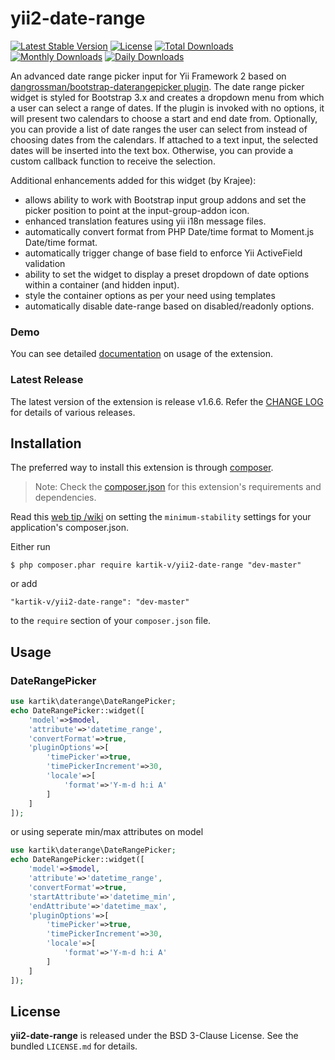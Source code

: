 yii2-date-range
=================

[![Latest Stable Version](https://img.shields.io/packagist/v/kartik-v/yii2-date-range.svg)](https://packagist.org/packages/kartik-v/yii2-date-range)
[![License](https://poser.pugx.org/kartik-v/yii2-date-range/license)](https://packagist.org/packages/kartik-v/yii2-date-range)
[![Total Downloads](https://poser.pugx.org/kartik-v/yii2-date-range/downloads)](https://packagist.org/packages/kartik-v/yii2-date-range)
[![Monthly Downloads](https://poser.pugx.org/kartik-v/yii2-date-range/d/monthly)](https://packagist.org/packages/kartik-v/yii2-date-range)
[![Daily Downloads](https://poser.pugx.org/kartik-v/yii2-date-range/d/daily)](https://packagist.org/packages/kartik-v/yii2-date-range)


An advanced date range picker input for Yii Framework 2 based on [dangrossman/bootstrap-daterangepicker plugin](https://github.com/dangrossman/bootstrap-daterangepicker). 
The date range picker widget is styled for Bootstrap 3.x and creates a dropdown menu from which a user can select a range of dates. If the plugin is invoked with no options, 
it will present two calendars to choose a start and end date from. Optionally, you can provide a list of date ranges the user can select from instead of 
choosing dates from the calendars. If attached to a text input, the selected dates will be inserted into the text box. Otherwise, you can provide a custom callback 
function to receive the selection.

Additional enhancements added for this widget (by Krajee):

- allows ability to work with Bootstrap input group addons and set the picker position to point at the input-group-addon icon.
- enhanced translation features using yii i18n message files.
- automatically convert format from PHP Date/time format to Moment.js Date/time format.
- automatically trigger change of base field to enforce Yii ActiveField validation
- ability to set the widget to display a preset dropdown of date options within a container (and hidden input).
- style the container options as per your need using templates
- automatically disable date-range based on disabled/readonly options.

### Demo
You can see detailed [documentation](http://demos.krajee.com/date-range) on usage of the extension.

### Latest Release
The latest version of the extension is release v1.6.6. Refer the [CHANGE LOG](https://github.com/kartik-v/yii2-date-range/blob/master/CHANGE.md) for details of various releases.

## Installation

The preferred way to install this extension is through [composer](http://getcomposer.org/download/).

> Note: Check the [composer.json](https://github.com/kartik-v/yii2-date-range/blob/master/composer.json) for this extension's requirements and dependencies. 

Read this [web tip /wiki](http://webtips.krajee.com/setting-composer-minimum-stability-application/) on setting the `minimum-stability` settings for your application's composer.json.

Either run

```
$ php composer.phar require kartik-v/yii2-date-range "dev-master"
```

or add

```
"kartik-v/yii2-date-range": "dev-master"
```

to the ```require``` section of your `composer.json` file.

## Usage

### DateRangePicker

```php
use kartik\daterange\DateRangePicker;
echo DateRangePicker::widget([
    'model'=>$model,
    'attribute'=>'datetime_range',
    'convertFormat'=>true,
    'pluginOptions'=>[
        'timePicker'=>true,
        'timePickerIncrement'=>30,
        'locale'=>[
            'format'=>'Y-m-d h:i A'
        ]
    ]
]);
```
or using seperate min/max attributes on model

```php
use kartik\daterange\DateRangePicker;
echo DateRangePicker::widget([
    'model'=>$model,
    'attribute'=>'datetime_range',
    'convertFormat'=>true,
    'startAttribute'=>'datetime_min',
    'endAttribute'=>'datetime_max',
    'pluginOptions'=>[
        'timePicker'=>true,
        'timePickerIncrement'=>30,
        'locale'=>[
            'format'=>'Y-m-d h:i A'
        ]
    ]
]);
```

## License

**yii2-date-range** is released under the BSD 3-Clause License. See the bundled `LICENSE.md` for details.

